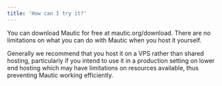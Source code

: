 ```yaml
---
title: 'How can I try it?'
---
```


You can download Mautic for free at mautic.org/download. There are no limitations on what you can do with Mautic when you host it yourself.

Generally we recommend that you host it on a VPS rather than shared hosting, particularly if you intend to use it in a production setting on lower end hosting which may have limitations on resources available, thus preventing Mautic working efficiently.